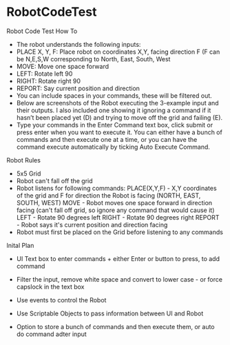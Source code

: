 # RobotCodeTest
Robot Code Test How To
- The robot understands the following inputs:
- PLACE X, Y, F: Place robot on coordinates X,Y, facing direction F (F can be N,E,S,W corresponding to North, East, South, West
- MOVE: Move one space forward
- LEFT: Rotate left 90
- RIGHT: Rotate right 90
- REPORT: Say current position and direction
- You can include spaces in your commands, these will be filtered out.
- Below are screenshots of the Robot executing the 3-example input and their outputs. I also included one showing it ignoring a command if it hasn’t been placed yet (D) and trying to move off the grid and failing (E).
- Type your commands in the Enter Command text box, click submit or press enter when you want to execute it. You can either have a bunch of commands and then execute one at a time, or you can have the command execute automatically by ticking Auto Execute Command.


Robot Rules
- 5x5 Grid
- Robot can't fall off the grid
- Robot listens for following commands:
  PLACE(X,Y,F) - X,Y coordinates of the grid and F for direction the Robot is facing (NORTH, EAST, SOUTH, WEST)
  MOVE - Robot moves one space forward in direction facing (can't fall off grid, so ignore any command that would cause it)
  LEFT - Rotate 90 degrees left
  RIGHT - Rotate 90 degrees right
  REPORT - Robot says it's current position and direction facing
- Robot must first be placed on the Grid before listening to any commands


Inital Plan
- UI Text box to enter commands + either Enter or button to press, to add command
- Filter the input, remove white space and convert to lower case  - or force capslock in the text box

- Use events to control the Robot
- Use Scriptable Objects to pass information between UI and Robot 

- Option to store a bunch of commands and then execute them, or auto do command adter input
